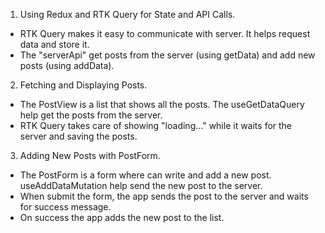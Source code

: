 1. Using Redux and RTK Query for State and API Calls.
- RTK Query makes it easy to communicate with server. It helps request data and store it.
- The "serverApi" get posts from the server (using getData) and add new posts (using addData).

2. Fetching and Displaying Posts.
- The PostView is a list that shows all the posts. The useGetDataQuery help get the posts from the server.
- RTK Query takes care of showing "loading…" while it waits for the server and saving the posts.

3. Adding New Posts with PostForm.
- The PostForm is a form where can write and add a new post. useAddDataMutation help send the new post to the server.
- When submit the form, the app sends the post to the server and waits for success message.
- On success the app adds the new post to the list.